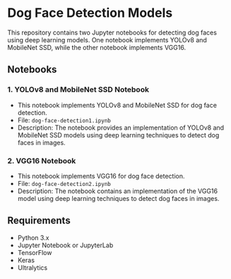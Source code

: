 # Dog Face Detection Models

This repository contains two Jupyter notebooks for detecting dog faces using deep learning models. One notebook implements YOLOv8 and MobileNet SSD, while the other notebook implements VGG16.

## Notebooks

### 1. YOLOv8 and MobileNet SSD Notebook
- This notebook implements YOLOv8 and MobileNet SSD for dog face detection.
- File: `dog-face-detection1.ipynb`
- Description: The notebook provides an implementation of YOLOv8 and MobileNet SSD models using deep learning techniques to detect dog faces in images.

### 2. VGG16 Notebook
- This notebook implements VGG16 for dog face detection.
- File: `dog-face-detection2.ipynb`
- Description: The notebook contains an implementation of the VGG16 model using deep learning techniques to detect dog faces in images.

## Requirements
- Python 3.x
- Jupyter Notebook or JupyterLab
- TensorFlow
- Keras
- Ultralytics
